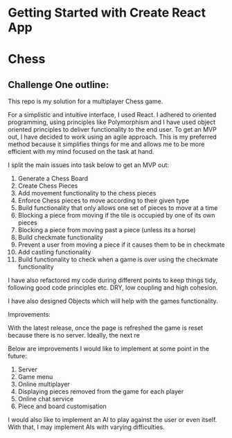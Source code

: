 # Getting Started with Create React App

# Chess

## Challenge One outline:

This repo is my solution for a multiplayer Chess game.

For a simplistic and intuitive interface, I used React. I adhered to oriented programming, using principles like Polymorphism and  I have used object oriented principles to deliver functionality to the end user. To get an MVP out, I have decided to work using an agile approach. This is my preferred method because it simplifies things for me and allows me to be more efficient with my mind focused on the task at hand.

I split the main issues into task below to get an MVP out:

1. Generate a Chess Board
2. Create Chess Pieces
3. Add movement functionality to the chess pieces
4. Enforce Chess pieces to move according to their given type
5. Build functionality that only allows one set of pieces to move at a time
6. Blocking a piece from moving if the tile is occupied by one of its own pieces
7. Blocking a piece from moving past a piece (unless its a horse)
8. Build checkmate functionality
9. Prevent a user from moving a piece if it causes them to be in checkmate
10. Add castling functionality
11. Build functionality to check when a game is over using the checkmate functionality

I have also refactored my code during different points to keep things tidy, following good code principles etc. DRY, low coupling and high cohesion. 

I have also designed Objects which will help with the games functionality. 


Improvements: 

With the latest release, once the page is refreshed the game is reset because there is no server. Ideally, the next re

Below are improvements I would like to implement at some point in the future:

1. Server
2. Game menu
3. Online multiplayer
4. Displaying pieces removed from the game for each player
5. Online chat service
6. Piece and board customisation

I would also like to implement an AI to play against the user or even itself. With that, I may implement AIs with varying difficulties. 